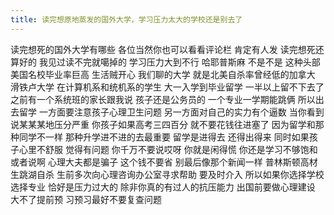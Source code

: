 ```yaml
---
title: 读完想原地蒸发的国外大学，学习压力太大的学校还是别去了
---
```

读完想死的国外大学有哪些
各位当然你也可以看看评论栏
肯定有人发
读完想死还算好的
我见过读不完就噶掉的
学习压力大到不行
哈耶普斯麻
不是不是
这种头部美国名校毕业率巨高
生活贼开心
我们聊的大学
就是北美自杀率曾经低的加拿大
滑铁卢大学
在计算机系和统机系的学生
大一入学到毕业留学
一半以上留不下去了
之前有一个系统班的家长跟我说
孩子还是公务员的
一个专业一学期能跳俩
所以出去留学
一方面要注意孩子心理卫生问题
另一方面对自己的实力有个逼数
当你看到说某某某地压分严重
你孩子如果高考三四百分
就不要花钱往进塞了
因为留学和那种同学不一样
那种升学进不进的去最重要
留学是进得去
还得出得来
同时如果孩子心里不舒服
觉得有问题
你千万不要说哎呀
你就是闲得慌
你还是学习不够饱和
或者说啊
心理大夫都是骗子
这个钱不要省
别最后像那个新闻一样
普林斯顿高材生跳湖自杀
生前多次向心理咨询办公室寻求帮助
要及时介入
所以如果你选择学校选择专业
恰好是压力过大的
除非你真的有过人的抗压能力
出国前要做心理建设
大不了提前预
习预习最好不要复查问题
